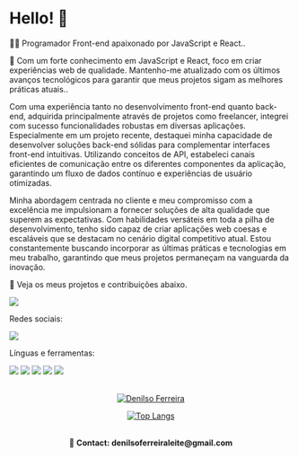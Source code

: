 # Hello! :rocket:

👨‍💻 Programador Front-end apaixonado por JavaScript e React..

🚀 Com um forte conhecimento em JavaScript e React, foco em criar experiências web de qualidade. Mantenho-me atualizado com os últimos avanços tecnológicos para garantir que meus projetos sigam as melhores práticas atuais..

Com uma experiência tanto no desenvolvimento front-end quanto back-end, adquirida principalmente através de projetos como freelancer, integrei com sucesso funcionalidades robustas em diversas aplicações. Especialmente em um projeto recente, destaquei minha capacidade de desenvolver soluções back-end sólidas para complementar interfaces front-end intuitivas. Utilizando conceitos de API, estabeleci canais eficientes de comunicação entre os diferentes componentes da aplicação, garantindo um fluxo de dados contínuo e experiências de usuário otimizadas.

Minha abordagem centrada no cliente e meu compromisso com a excelência me impulsionam a fornecer soluções de alta qualidade que superem as expectativas. Com habilidades versáteis em toda a pilha de desenvolvimento, tenho sido capaz de criar aplicações web coesas e escaláveis que se destacam no cenário digital competitivo atual. Estou constantemente buscando incorporar as últimas práticas e tecnologias em meu trabalho, garantindo que meus projetos permaneçam na vanguarda da inovação.

📁 Veja os meus projetos e contribuições abaixo.

<div>
<a href="https://github.com/DenilsoferreiraL?tab=repositories"><img src="https://img.shields.io/badge/GitHub-100000?style=for-the-badge&logo=github&logoColor=white"/></a>
  <br/>
<p>Redes sociais: </p>
<a href="https://www.linkedin.com/in/denilso-ferreira-leite/"><img src="https://img.shields.io/badge/LinkedIn-0077B5?style=for-the-badge&logo=linkedin&logoColor=white"/></a>
<br/>
  
Línguas e ferramentas:

<div >
<img src="https://img.shields.io/badge/HTML5-E34F26?style=for-the-badge&logo=html5&logoColor=white"> 
<img src="https://img.shields.io/badge/CSS3-1572B6?style=for-the-badge&logo=css3&logoColor=white">
<img src="https://img.shields.io/badge/JavaScript-F7DF1E?style=for-the-badge&logo=javascript&logoColor=black">
<img src="https://img.shields.io/badge/Node.js-43853D?style=for-the-badge&logo=node.js&logoColor=white">
<img src="https://img.shields.io/badge/React-20232A?style=for-the-badge&logo=react&logoColor=61DAFB"></div>
<br/>
<div align=center>
  
[![Denilso Ferreira](https://github-readme-stats.vercel.app/api?username=DenilsoferreiraL)](https://github.com/anuraghazra/github-readme-stats )


[![Top Langs](https://github-readme-stats.vercel.app/api/top-langs/?username=DenilsoferreiraL)](https://github.com/anuraghazra/github-readme-stats)

<br/>
📧 <strong>Contact:<strong> denilsoferreiraleite@gmail.com
</div>

